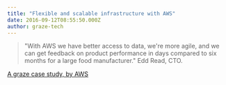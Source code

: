```yaml
---
title: "Flexible and scalable infrastructure with AWS"
date: 2016-09-12T08:55:50.000Z
author: graze-tech
---
```


> "With AWS we have better access to data, we're more agile, and we can get feedback on product performance in days compared to six months for a large food manufacturer." Edd Read, CTO.

[A graze case study, by AWS](https://aws.amazon.com/solutions/case-studies/graze/)

